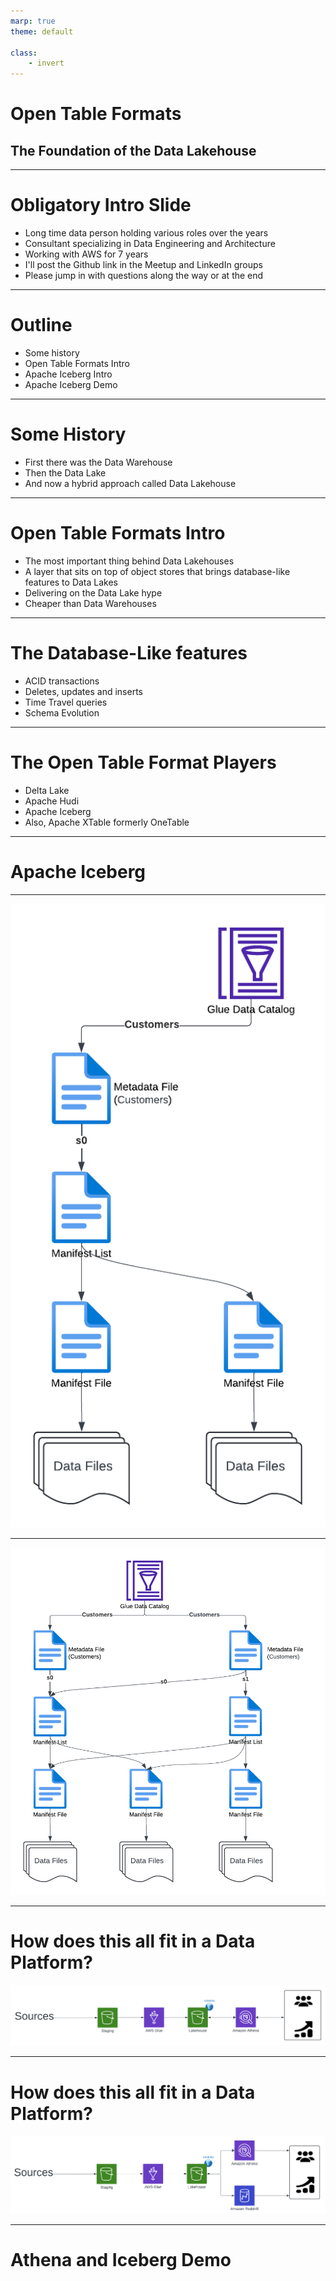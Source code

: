 ```yaml
---
marp: true
theme: default

class:
    - invert
---
```


<style>
section {
  background: #4a80ed;
  color: white
}
</style>


# Open Table Formats
## The Foundation of the Data Lakehouse

---

# Obligatory Intro Slide

* Long time data person holding various roles over the years
* Consultant specializing in Data Engineering and Architecture
* Working with AWS for 7 years
* I'll post the Github link in the Meetup and LinkedIn groups
* Please jump in with questions along the way or at the end

<!--

-->


---

# Outline
* Some history
* Open Table Formats Intro
* Apache Iceberg Intro
* Apache Iceberg Demo

---

# Some History

* First there was the Data Warehouse
* Then the Data Lake
* And now a hybrid approach called Data Lakehouse

<!--
Data Warehouses were all the rage.  Before Data Warehouses, it was difficult to write BI and analytical queries (ie OLAP) against application databases.  They were often slower as well.   OLAP queries became easier and faster in a Data Warehouse.  Data Warehouse were also expensive to build and operate.


Data Lakes were a cheaper than Data Warehouses and they were often pitched as a replacement to Data Warehouses.  Not only could you store tabular data, you could store unstructured and semi-structured data.  And lots of it.  Sounds great, but what happens when you need to delete data for compliance reasons or update a customer address?   Nothing makes you miss databases quite like working with data lakes.  


And now, Data Lakehouses, a hybrid approach.  An attempt to combine the good things about Data Warehouses and Data Lakes
-->


---

# Open Table Formats Intro

* The most important thing behind Data Lakehouses
* A layer that sits on top of object stores that brings database-like features to Data Lakes
* Delivering on the Data Lake hype
* Cheaper than Data Warehouses

<!--
Data Lake are still a good fit for append-only workloads and unstructured data

Not file formats (parquet or orc)
-->

---

# The Database-Like features

* ACID transactions
* Deletes, updates and inserts
* Time Travel queries
* Schema Evolution

<!--
Database-Like Features

- ACID –transactions – The king of database like features

- Deletes – for compliance reasons.  A user wants all their data removed 

- Updates which can be handy for Slowly Changing Dimensions

- Time Travel so we view our data has things change

- Schema Evolution including Adds, Drops and Type Promotions

- Table Maintenance features such as Vacuum and Compaction

-->

---

# The Open Table Format Players

* Delta Lake
* Apache Hudi
* Apache Iceberg
* Also, Apache XTable formerly OneTable
    
<!--

The Players

- Delta Lake – Open source, but heavily controlled by Databricks.  The default choice if you’re Databricks and Azure
- Apache Hudi. Pronounced Hoodie.  The most mature of the three.  Started at Uber.  Strong in the streaming space
- Apache Iceberg – Started at Netflix – Lots of momentum and backing from big vendors such as Snowflake, Google, Confluent, Dremio, AWS and Cloudera
- and there are things like Apache XTable that act as a universal interface to these 3.  Maybe some commercial solutions as well

We’ll be focusing on Iceberg for the rest of the presentation

-->

---

# Apache Iceberg

---


![bg center:25% 25%](../../images/iceberg_metadata_1.png)

<!--

The fundamental problem.  What data files are in a table, how do we make changes to those data files and how do effiently query our table

Catalog
This is what Athena and Spark connect to. What tables exist and what is the current set of metadata.  

Metadata Files
This includes information about the table’s schema, partition information, snapshots, and which snapshot is the current one.

Manifest List Files
Contains a list of all the manifests that make up a snaphot or version. It can also contain partition level info for more efficient pruning

Manifest Files
Contains a list of all the data files and statistics about those data files.  Upper and lower bounds for a column.  eg this data file contains all data for 2023.   This allows for more efficient pruning

This heirachal meta file approach can be confusing but it allows for minimal metadata rewrites and paralellized data reading 

-->

---



![bg center:40% 40%](../../images/iceberg_metadata_2.png)

---

# How does this all fit in a Data Platform?

![w:1100 h:250](../../images/dlh.png)


<!--
Lakehouse can fulfill your OLAP needs as long as you can live with performance :-)

Spark and SQL(Presto or Trino or Athena) are two popular ways to write, update and read data stored in open table formats.   Another way is Flink

-->

---

# How does this all fit in a Data Platform?

![w:1100 h:300](../../images/dlh_with_RS.png)

<!--
And Lakehouses can be complementary to Data Warehouses where Data Warehouses handle queries that require faster response time

-->

---

# Athena and Iceberg Demo


<!--
1. Athena SQL
2. Branch Creation

-->